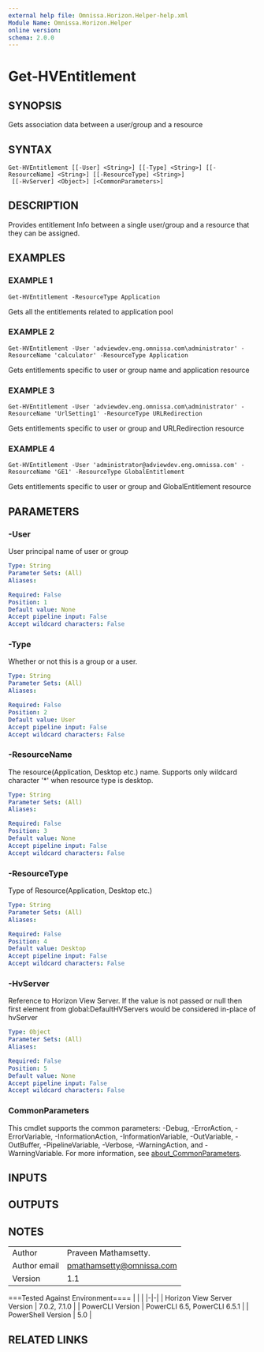 ```yaml
---
external help file: Omnissa.Horizon.Helper-help.xml
Module Name: Omnissa.Horizon.Helper
online version:
schema: 2.0.0
---
```


# Get-HVEntitlement

## SYNOPSIS
Gets association data between a user/group and a resource

## SYNTAX

```
Get-HVEntitlement [[-User] <String>] [[-Type] <String>] [[-ResourceName] <String>] [[-ResourceType] <String>]
 [[-HvServer] <Object>] [<CommonParameters>]
```

## DESCRIPTION
Provides entitlement Info between a single user/group and a resource that they can be assigned.

## EXAMPLES

### EXAMPLE 1
```
Get-HVEntitlement -ResourceType Application
```

Gets all the entitlements related to application pool

### EXAMPLE 2
```
Get-HVEntitlement -User 'adviewdev.eng.omnissa.com\administrator' -ResourceName 'calculator' -ResourceType Application
```

Gets entitlements specific to user or group name and application resource

### EXAMPLE 3
```
Get-HVEntitlement -User 'adviewdev.eng.omnissa.com\administrator' -ResourceName 'UrlSetting1' -ResourceType URLRedirection
```

Gets entitlements specific to user or group and URLRedirection resource

### EXAMPLE 4
```
Get-HVEntitlement -User 'administrator@adviewdev.eng.omnissa.com' -ResourceName 'GE1' -ResourceType GlobalEntitlement
```

Gets entitlements specific to user or group and GlobalEntitlement resource

## PARAMETERS

### -User
User principal name of user or group

```yaml
Type: String
Parameter Sets: (All)
Aliases:

Required: False
Position: 1
Default value: None
Accept pipeline input: False
Accept wildcard characters: False
```

### -Type
Whether or not this is a group or a user.

```yaml
Type: String
Parameter Sets: (All)
Aliases:

Required: False
Position: 2
Default value: User
Accept pipeline input: False
Accept wildcard characters: False
```

### -ResourceName
The resource(Application, Desktop etc.) name.
Supports only wildcard character '*' when resource type is desktop.

```yaml
Type: String
Parameter Sets: (All)
Aliases:

Required: False
Position: 3
Default value: None
Accept pipeline input: False
Accept wildcard characters: False
```

### -ResourceType
Type of Resource(Application, Desktop etc.)

```yaml
Type: String
Parameter Sets: (All)
Aliases:

Required: False
Position: 4
Default value: Desktop
Accept pipeline input: False
Accept wildcard characters: False
```

### -HvServer
Reference to Horizon View Server.
If the value is not passed or null then
first element from global:DefaultHVServers would be considered in-place of hvServer

```yaml
Type: Object
Parameter Sets: (All)
Aliases:

Required: False
Position: 5
Default value: None
Accept pipeline input: False
Accept wildcard characters: False
```

### CommonParameters
This cmdlet supports the common parameters: -Debug, -ErrorAction, -ErrorVariable, -InformationAction, -InformationVariable, -OutVariable, -OutBuffer, -PipelineVariable, -Verbose, -WarningAction, and -WarningVariable. For more information, see [about_CommonParameters](http://go.microsoft.com/fwlink/?LinkID=113216).

## INPUTS

## OUTPUTS

## NOTES
| | |
|-|-|
| Author | Praveen Mathamsetty. |
| Author email | pmathamsetty@omnissa.com |
| Version | 1.1 |

===Tested Against Environment====
| | |
|-|-|
| Horizon View Server Version | 7.0.2, 7.1.0 |
| PowerCLI Version | PowerCLI 6.5, PowerCLI 6.5.1 |
| PowerShell Version | 5.0 |

## RELATED LINKS
